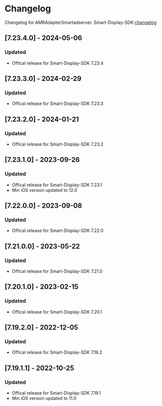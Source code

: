 # Changelog

Changelog for AMRAdapterSmartadserver. 
Smart-Display-SDK [changelog](https://documentation.smartadserver.com/displaySDK/ios/releasenotes.html)

## [7.23.4.0] - 2024-05-06
### Updated
- Offical release for Smart-Display-SDK 7.23.4

## [7.23.3.0] - 2024-02-29
### Updated
- Offical release for Smart-Display-SDK 7.23.3

## [7.23.2.0] - 2024-01-21
### Updated
- Offical release for Smart-Display-SDK 7.23.2

## [7.23.1.0] - 2023-09-26
### Updated
- Offical release for Smart-Display-SDK 7.23.1
- Min iOS version updated to 12.0

## [7.22.0.0] - 2023-09-08
### Updated
- Offical release for Smart-Display-SDK 7.22.0

## [7.21.0.0] - 2023-05-22
### Updated
- Offical release for Smart-Display-SDK 7.21.0

## [7.20.1.0] - 2023-02-15
### Updated
- Offical release for Smart-Display-SDK 7.20.1

## [7.19.2.0] - 2022-12-05
### Updated
- Offical release for Smart-Display-SDK 7.19.2

## [7.19.1.1] - 2022-10-25
### Updated
- Offical release for Smart-Display-SDK 7.19.1
- Min iOS version updated to 11.0
